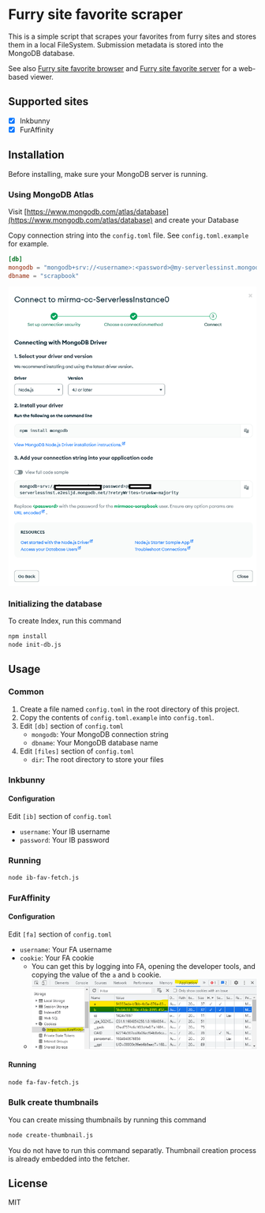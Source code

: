 # Furry site favorite scraper

This is a simple script that scrapes your favorites from furry sites and stores them in a local FileSystem. Submission metadata is stored into the MongoDB database.

See also [Furry site favorite browser](https://github.com/webstory/mirma.cc-scrapbook-client) and [Furry site favorite server](https://github.com/webstory/mirma.cc-scrapbook-server) for a web-based viewer.

## Supported sites

- [x] Inkbunny
- [x] FurAffinity

## Installation

Before installing, make sure your MongoDB server is running.

### Using MongoDB Atlas

Visit [https://www.mongodb.com/atlas/database](https://www.mongodb.com/atlas/database) and create your Database

Copy connection string into the `config.toml` file. See `config.toml.example` for example.

```toml
[db]
mongodb = "mongodb+srv://<username>:<password>@my-serverlessinst.mongodb.net/"
dbname = "scrapbook"
```

![Database Deployments Cloud Atlas](./docs/Database%20Deployments%20Cloud%20MongoDB%20Cloud.png)

### Initializing the database

To create Index, run this command

```bash
npm install
node init-db.js
```

## Usage

### Common

1. Create a file named `config.toml` in the root directory of this project.
2. Copy the contents of `config.toml.example` into `config.toml`.
3. Edit `[db]` section of `config.toml`
   - `mongodb`: Your MongoDB connection string
   - `dbname`: Your MongoDB database name
4. Edit `[files]` section of `config.toml`
   - `dir`: The root directory to store your files

### Inkbunny

#### Configuration

Edit `[ib]` section of `config.toml`

- `username`: Your IB username
- `password`: Your IB password

### Running

```bash
node ib-fav-fetch.js
```

### FurAffinity

#### Configuration

Edit `[fa]` section of `config.toml`

- `username`: Your FA username
- `cookie`: Your FA cookie
  - You can get this by logging into FA, opening the developer tools, and copying the value of the `a` and `b` cookie.
  - ![FA cookie](./docs/cookie-capture.png)

#### Running

```bash
node fa-fav-fetch.js
```

### Bulk create thumbnails

You can create missing thumbnails by running this command

```bash
node create-thumbnail.js
```

You do not have to run this command separatly. Thumbnail creation process is already embedded into the fetcher.

## License

MIT
